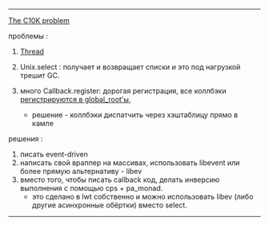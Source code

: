 * * * * *

[The C10K problem](http://www.kegel.com/c10k.html)

проблемы :

1.  [Thread](kamlo_wiki/blob/master/Threads.md)
2.  Unix.select : получает и возвращает списки и это под нагрузкой трешит GC.
3.  много Callback.register: дорогая регистрация, все коллбэки
    [регистрируются в
    global\_root'ы](http://caml.inria.fr/pub/ml-archives/caml-list/2004/07/c5ae3b6a64b70fbfbb6b373af4a1b553.en.html),

    -   решение - коллбэки диспатчить через хэштаблицу прямо в камле

решения :

1.  писать event-driven
2.  написать свой враппер на массивах, использовать libevent или более
    прямую альтернативу - libev
3.  вместо того, чтобы писать callback код, делать инверсию выполнения с
    помощью cps + pa\_monad.
    -   это сделано в lwt собственно и можно использовать libev (либо другие асинхронные обёртки)
				вместо select.

* * * * *

